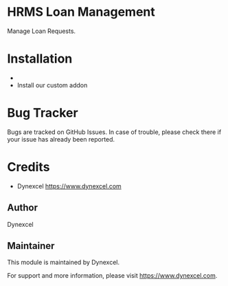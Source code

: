 HRMS Loan Management
=========================

Manage Loan Requests.


Installation
============
- 
- Install our custom addon


Bug Tracker
===========
Bugs are tracked on GitHub Issues. In case of trouble, please check there if your issue has already been reported.

Credits
=======
* Dynexcel <https://www.dynexcel.com>

Author
------

Dynexcel

Maintainer
----------

This module is maintained by Dynexcel.

For support and more information, please visit https://www.dynexcel.com.
